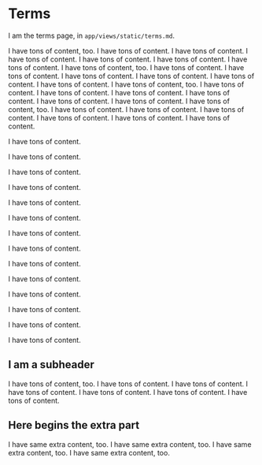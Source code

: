 # Terms

I am the terms page, in `app/views/static/terms.md`.

I have tons of content, too.
I have tons of content.
I have tons of content.
I have tons of content.
I have tons of content.
I have tons of content.
I have tons of content.
I have tons of content, too.
I have tons of content.
I have tons of content.
I have tons of content.
I have tons of content.
I have tons of content.
I have tons of content.
I have tons of content, too.
I have tons of content.
I have tons of content.
I have tons of content.
I have tons of content.
I have tons of content.
I have tons of content.
I have tons of content, too.
I have tons of content.
I have tons of content.
I have tons of content.
I have tons of content.
I have tons of content.
I have tons of content.

I have tons of content.

I have tons of content.

I have tons of content.

I have tons of content.

I have tons of content.

I have tons of content.

I have tons of content.

I have tons of content.

I have tons of content.

I have tons of content.

I have tons of content.

I have tons of content.

I have tons of content.

I have tons of content.

## I am a subheader

I have tons of content, too.
I have tons of content.
I have tons of content.
I have tons of content.
I have tons of content.
I have tons of content.
I have tons of content.

## Here begins the extra part

<a name='extra'> </a>

I have same extra content, too.
I have same extra content, too.
I have same extra content, too.
I have same extra content, too.
